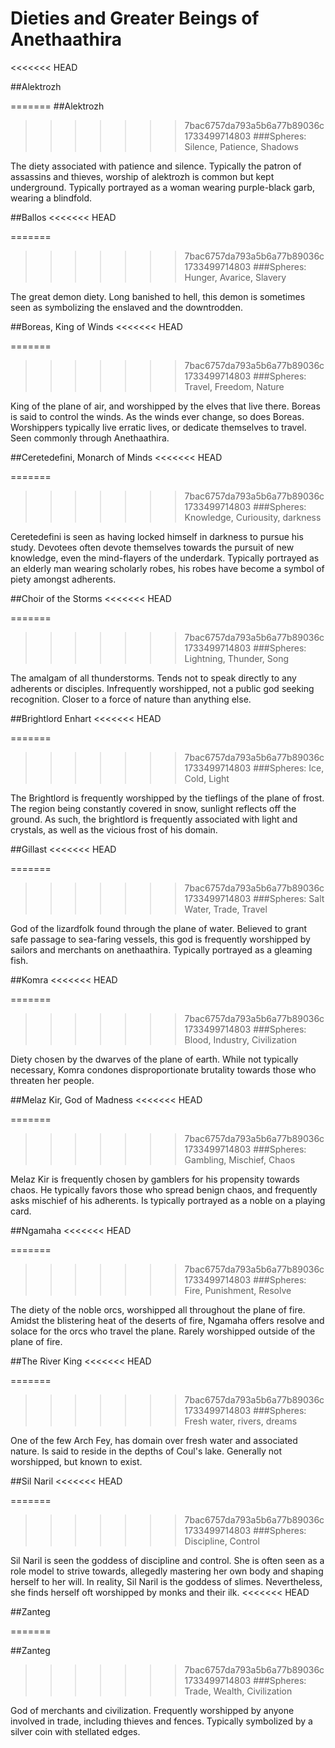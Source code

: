 # Dieties and Greater Beings of Anethaathira
<<<<<<< HEAD

##Alektrozh

=======
##Alektrozh
>>>>>>> 7bac6757da793a5b6a77b89036c1733499714803
###Spheres: Silence, Patience, Shadows

The diety associated with patience and silence. Typically the patron of assassins and thieves, worship of alektrozh is common but kept underground.
Typically portrayed as a woman wearing purple-black garb, wearing a blindfold.


##Ballos
<<<<<<< HEAD

=======
>>>>>>> 7bac6757da793a5b6a77b89036c1733499714803
###Spheres: Hunger, Avarice, Slavery

The great demon diety. Long banished to hell, this demon is sometimes seen as symbolizing the enslaved and the downtrodden.


##Boreas, King of Winds
<<<<<<< HEAD

=======
>>>>>>> 7bac6757da793a5b6a77b89036c1733499714803
###Spheres: Travel, Freedom, Nature

King of the plane of air, and worshipped by the elves that live there. Boreas is said to control the winds.
As the winds ever change, so does Boreas. Worshippers typically live erratic lives, or dedicate themselves to travel. Seen commonly through Anethaathira.

##Ceretedefini, Monarch of Minds
<<<<<<< HEAD

=======
>>>>>>> 7bac6757da793a5b6a77b89036c1733499714803
###Spheres: Knowledge, Curiousity, darkness

Ceretedefini is seen as having locked himself in darkness to pursue his study. Devotees often devote themselves towards the pursuit of new knowledge, even the mind-flayers of the underdark.
Typically portrayed as an elderly man wearing scholarly robes, his robes have become a symbol of piety amongst adherents.

##Choir of the Storms
<<<<<<< HEAD

=======
>>>>>>> 7bac6757da793a5b6a77b89036c1733499714803
###Spheres: Lightning, Thunder, Song

The amalgam of all thunderstorms. Tends not to speak directly to any adherents or disciples.
Infrequently worshipped, not a public god seeking recognition. Closer to a force of nature than anything else.

##Brightlord Enhart
<<<<<<< HEAD

=======
>>>>>>> 7bac6757da793a5b6a77b89036c1733499714803
###Spheres: Ice, Cold, Light

The Brightlord is frequently worshipped by the tieflings of the plane of frost. The region being constantly covered in snow, sunlight reflects off the ground.
As such, the brightlord is frequently associated with light and crystals, as well as the vicious frost of his domain.

##Gillast
<<<<<<< HEAD

=======
>>>>>>> 7bac6757da793a5b6a77b89036c1733499714803
###Spheres: Salt Water, Trade, Travel

God of the lizardfolk found through the plane of water. Believed to grant safe passage to sea-faring vessels, this god is frequently worshipped by sailors and merchants on anethaathira.
Typically portrayed as a gleaming fish.

##Komra
<<<<<<< HEAD

=======
>>>>>>> 7bac6757da793a5b6a77b89036c1733499714803
###Spheres: Blood, Industry, Civilization

Diety chosen by the dwarves of the plane of earth. While not typically necessary, Komra condones disproportionate brutality towards those who threaten her people.

##Melaz Kir, God of Madness
<<<<<<< HEAD

=======
>>>>>>> 7bac6757da793a5b6a77b89036c1733499714803
###Spheres: Gambling, Mischief, Chaos

Melaz Kir is frequently chosen by gamblers for his propensity towards chaos. He typically favors those who spread benign chaos, and frequently asks mischief of his adherents.
Is typically portrayed as a noble on a playing card.

##Ngamaha
<<<<<<< HEAD

=======
>>>>>>> 7bac6757da793a5b6a77b89036c1733499714803
###Spheres: Fire, Punishment, Resolve

The diety of the noble orcs, worshipped all throughout the plane of fire. Amidst the blistering heat of the deserts of fire, Ngamaha offers resolve and solace for the orcs who travel the plane.
Rarely worshipped outside of the plane of fire.

##The River King
<<<<<<< HEAD

=======
>>>>>>> 7bac6757da793a5b6a77b89036c1733499714803
###Spheres: Fresh water, rivers, dreams

One of the few Arch Fey, has domain over fresh water and associated nature. Is said to reside in the depths of Coul's lake.
Generally not worshipped, but known to exist.

##Sil Naril
<<<<<<< HEAD

=======
>>>>>>> 7bac6757da793a5b6a77b89036c1733499714803
###Spheres: Discipline, Control

Sil Naril is seen the goddess of discipline and control. She is often seen as a role model to strive towards, allegedly mastering her own body and shaping herself to her will.
In reality, Sil Naril is the goddess of slimes. Nevertheless, she finds herself oft worshipped by monks and their ilk.
<<<<<<< HEAD

##Zanteg

=======

##Zanteg
>>>>>>> 7bac6757da793a5b6a77b89036c1733499714803
###Spheres: Trade, Wealth, Civilization

God of merchants and civilization. Frequently worshipped by anyone involved in trade, including thieves and fences.
Typically symbolized by a silver coin with stellated edges.
